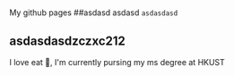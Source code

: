 #
My github pages
##asdasd
asdasd
```asdasdasd```
## asdasdasdzczxc212
I love eat 🥥, I'm currently pursing my ms degree at HKUST
